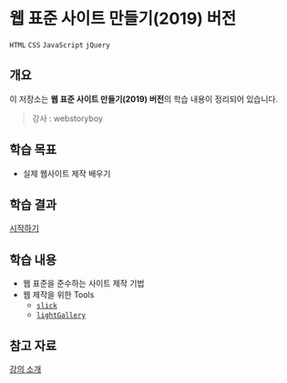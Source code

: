 # 웹 표준 사이트 만들기(2019) 버전

`HTML` `CSS` `JavaScript` `jQuery`  

## 개요

이 저장소는 **웹 표준 사이트 만들기(2019) 버전**의 학습 내용이 정리되어 있습니다.

> 강사 : webstoryboy

## 학습 목표
- 실제 웹사이트 제작 배우기

## 학습 결과
[시작하기](https://hwahyeon.github.io/class-wb-stadndard)

## 학습 내용
- 웹 표준을 준수하는 사이트 제작 기법
- 웹 제작을 위한 Tools
  - [`slick`](https://kenwheeler.github.io/slick/)
  - [`lightGallery`](https://www.lightgalleryjs.com/)


## 참고 자료
[강의 소개](https://www.youtube.com/playlist?list=PL4UVBBIc6giKixok-bC7XVEx0ZFsngr5Z)
